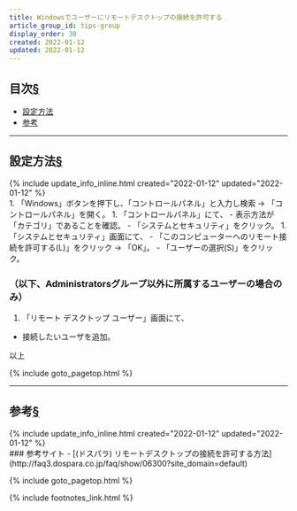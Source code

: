 ```yaml
---
title: Windowsでユーザーにリモートデスクトップの接続を許可する
article_group_id: tips-group
display_order: 30
created: 2022-01-12
updated: 2022-01-12
---
```


## <a name="index">目次</a><a class="heading-anchor-permalink" href="#目次">§</a>

<ul id="index_ul">
<li><a href="#設定方法">設定方法</a></li>
<li><a href="#参考">参考</a></li>
</ul>

* * *
## <a name="設定方法">設定方法</a><a class="heading-anchor-permalink" href="#設定方法">§</a>
<div class="chapter-updated">{% include update_info_inline.html created="2022-01-12" updated="2022-01-12" %}</div>
1. 「Windows」ボタンを押下し、「コントロールパネル」と入力し検索 -> 「コントロールパネル」を開く。
1. 「コントロールパネル」にて、
  - 表示方法が「カテゴリ」であることを確認。
  - 「システムとセキュリティ」をクリック。
1. 「システムとセキュリティ」画面にて、
  - 「このコンピューターへのリモート接続を許可する(L)」をクリック -> 「OK」。
  - 「ユーザーの選択(S)」をクリック。

### （以下、Administratorsグループ以外に所属するユーザーの場合のみ）
1. 「リモート デスクトップ ユーザー」画面にて、
  - 接続したいユーザを追加。

以上

{% include goto_pagetop.html %}

* * *
## <a name="参考">参考</a><a class="heading-anchor-permalink" href="#参考">§</a>
<div class="chapter-updated">{% include update_info_inline.html created="2022-01-12" updated="2022-01-12" %}</div>
### 参考サイト
- [(ドスパラ) リモートデスクトップの接続を許可する方法](http://faq3.dospara.co.jp/faq/show/06300?site_domain=default)

{% include goto_pagetop.html %}

{% include footnotes_link.html %}
